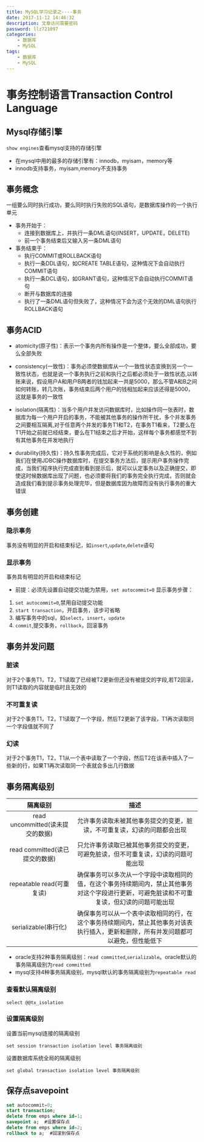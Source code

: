 ```yaml
---
title: MySQL学习记录之----事务
date: 2017-11-12 14:46:32
description: 文章访问需要密码
password: llz721097
categories: 
    - 数据库
    - MySQL
tags: 
    - 数据库
    - MySQL 
---
```

# 事务控制语言Transaction Control Language
## Mysql存储引擎
`show engines`查看mysql支持的存储引擎
- 在mysql中用的最多的存储引擎有：innodb，myisam，memory等
- innodb支持事务，myisam,memory不支持事务
## 事务概念
 一组要么同时执行成功，要么同时执行失败的SQL语句，是数据库操作的一个执行单元
- 事务开始于：
    - 连接到数据库上，并执行一条DML语句(INSERT，UPDATE，DELETE)
    - 前一个事务结束后又输入另一条DML语句
- 事务结束于：
    - 执行COMMIT或ROLLBACK语句
    - 执行一条DDL语句，如CREATE TABLE语句，这种情况下会自动执行COMMIT语句
    - 执行一条DCL语句，如GRANT语句，这种情况下会自动执行COMMIT语句
    - 断开与数据库的连接
    - 执行了一条DML语句但失败了，这种情况下会为这个无效的DML语句执行ROLLBACK语句
## 事务ACID
- atomicity(原子性)：表示一个事务内所有操作是一个整体，要么全部成功，要么全部失败

- consistency(一致性)：事务必须使数据库从一个一致性状态变换到另一个一致性状态，也就是说一个事务执行之前和执行之后都必须处于一致性状态,以转账来说，假设用户A和用户B两者的钱加起来一共是5000，那么不管A和B之间如何转账，转几次账，事务结束后两个用户的钱相加起来应该还得是5000，这就是事务的一致性

- isolation(隔离性)：当多个用户并发访问数据库时，比如操作同一张表时，数据库为每一个用户开启的事务，不能被其他事务的操作所干扰，多个并发事务之间要相互隔离,对于任意两个并发的事务T1和T2，在事务T1看来，T2要么在T1开始之前就已经结束，要么在T1结束之后才开始，这样每个事务都感觉不到有其他事务在并发地执行

- durability(持久性)：持久性事务完成后，它对于系统的影响是永久性的，例如我们在使用JDBC操作数据库时，在提交事务方法后，提示用户事务操作完成，当我们程序执行完成直到看到提示后，就可以认定事务以及正确提交，即使这时候数据库出现了问题，也必须要将我们的事务完全执行完成，否则就会造成我们看到提示事务处理完毕，但是数据库因为故障而没有执行事务的重大错误
## 事务创建
### 隐示事务
事务没有明显的开启和结束标记，如`insert`,`update`,`delete`语句
### 显示事务
事务具有明显的开启和结束标记
- 前提：必须先设置自动提交功能为禁用，`set autocommit=0`
显示事务步骤：
1. `set autocommit=0`,禁用自动提交功能
2. `start transaction`，开启事务，该步可省略
3. 编写事务中的sql，如`select`，`insert`，`update`
4. `commit`,提交事务，`rollback`，回滚事务
## 事务并发问题
### 脏读
对于2个事务T1，T2，T1读取了已经被T2更新但还没有被提交的字段,若T2回滚，则T1读取的内容就是临时且无效的
### 不可重复读
对于2个事务T1，T2，T1读取了一个字段，然后T2更新了该字段，T1再次读取同一个字段值就不同了
### 幻读
对于2个事务T1，T2，T1从一个表中读取了一个字段，然后T2在该表中插入了一些新的行，如果T1再次读取同一个表就会多出几行数据
## 事务隔离级别
|隔离级别|描述|
|:-:|:-:|
|read uncommitted(读未提交的数据)|允许事务读取未被其他事务提交的变更，脏读，不可重复读，幻读的问题都会出现|
|read committed(读已提交的数据)|只允许事务读取已被其他事务提交的变更，可避免脏读，但不可重复读，幻读的问题可能出现|
|repeatable read(可重复读)|确保事务可以多次从一个字段中读取相同的值，在这个事务持续期间内，禁止其他事务对这个字段进行更新，可避免脏读和不可重复读，但幻读的问题可能出现|
|serializable(串行化)|确保事务可以从一个表中读取相同的行，在这个事务持续期间内，禁止其他事务对该表执行插入，更新和删除，所有并发问题都可以避免，但性能低下|

- oracle支持2种事务隔离级别：`read committed`,`serializable`。oracle默认的事务隔离级别为`read committed`
- mysql支持4种事务隔离级别，mysql默认的事务隔离级别为`repeatable read`
### 查看默认隔离级别
`select @@tx_isolation`
### 设置隔离级别
设置当前mysql连接的隔离级别

`set session transaction isolation level 事务隔离级别`

设置数据库系统全局的隔离级别

`set global transaction isolation level 事务隔离级别`
## 保存点savepoint
```sql
set autocommit=0;
start transaction;
delete from emps where id=1;
savepoint a;  #设置保存点
delete from emps where id=2;
rollback to a;  #回滚到保存点
```
























